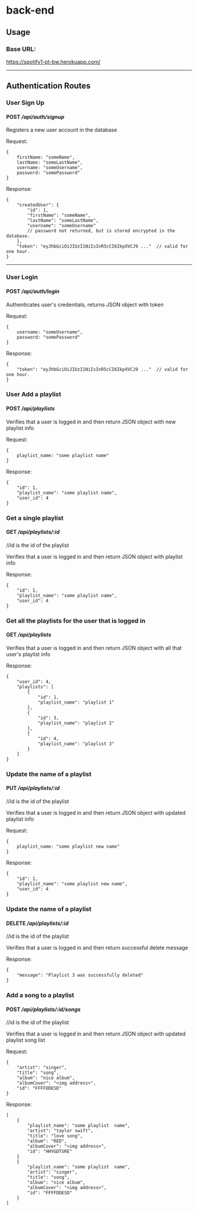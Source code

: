 # back-end

## Usage

### Base URL:
https://spotify1-pt-bw.herokuapp.com/

----------------------------------------

## Authentication Routes

### User Sign Up
#### POST */api/auth/signup*

Registers a new user account in the database

Request: 
```
{
    firstName: "someName",
    lastName: "someLastName",
    username: "someUsername",
    password: "somePassword"
}
```

Response: 
```
{
    "createdUser": {
        "id": 1,
        "firstName": "someName",
        "lastName": "someLastName",
        "username": "someUsername"
        // password not returned, but is stored encrypted in the database.
    },
    "token": "eyJhbGciOiJIUzI1NiIsInR5cCI6IkpXVCJ9 ..."  // valid for one hour.
}
```

-------------------------------------------

### User Login
#### POST */api/auth/login*

Authenticates user's credentials, returns JSON object with token

Request: 
```
{
    username: "someUsername",
    password: "somePassword"
}
```

Response: 
```
{
    "token": "eyJhbGciOiJIUzI1NiIsInR5cCI6IkpXVCJ9 ..."  // valid for one hour.
}
```

### User Add a playlist
#### POST */api/playlists*

Verifies that a user is logged in and then return JSON object with new playlist info

Request: 
```
{
    playlist_name: "some playlist name"
}
```

Response: 
```
{
    "id": 1,
    "playlist_name": "some playlist name",
    "user_id": 4
}
```

### Get a single playlist
#### GET */api/playlists/:id*           

//id is the id of the playlist

Verifies that a user is logged in and then return JSON object with playlist info


Response: 
```
{
    "id": 1,
    "playlist_name": "some playlist name",
    "user_id": 4
}
```

### Get all the playlists for the user that is logged in
#### GET */api/playlists*  

Verifies that a user is logged in and then return JSON object with all that user's playlist info


Response: 
```
{
    "user_id": 4,
    "playlists": [
        {
            "id": 1,
            "playlist_name": "playlist 1"
        },
        {
            "id": 3,
            "playlist_name": "playlist 2"
        },
        {
            "id": 4,
            "playlist_name": "playlist 3"
        }
    ]
}
```

### Update the name of a playlist
#### PUT */api/playlists/:id*           

//id is the id of the playlist

Verifies that a user is logged in and then return JSON object with updated playlist info

Request: 
```
{
    playlist_name: "some playlist new name"
}
```


Response: 
```
{
    "id": 1,
    "playlist_name": "some playlist new name",
    "user_id": 4
}
```

### Update the name of a playlist
#### DELETE */api/playlists/:id*           

//id is the id of the playlist

Verifies that a user is logged in and then return successful delete message


Response: 
```
{
    "message": "Playlist 3 was successfully deleted"
}
```

### Add a song to a playlist
#### POST */api/playlists/:id/songs*           

//id is the id of the playlist

Verifies that a user is logged in and then return JSON object with updated playlist song list

Request: 
```
{
    "artist": "singer",
    "title": "song",
    "album": "nice album",
    "albumCover": "<img address>",
    "id": "FFFFDDESD"
}
```


Response: 
```
[
    {
        "playlist_name": "some playlist  name",
        "artist": "taylor swift",
        "title": "love song",
        "album": "RED",
        "albumCover": "<img address>",
        "id": "HHYGDTSRE"
    }
    {
        "playlist_name": "some playlist  name",
        "artist": "singer",
        "title": "song",
        "album": "nice album",
        "albumCover": "<img address>",
        "id": "FFFFDDESD"
    }
]
```

